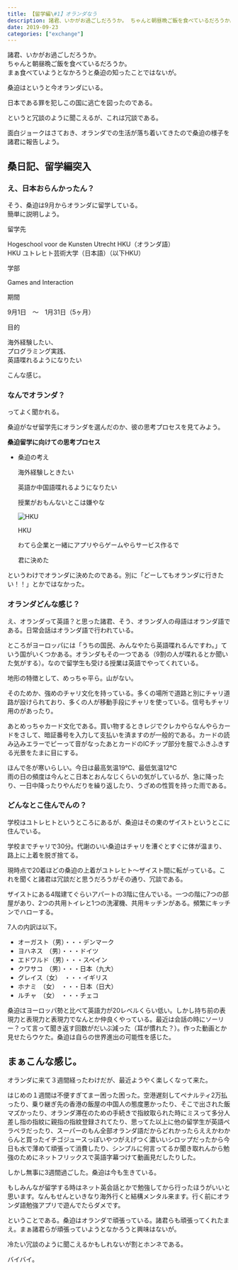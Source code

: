 ```yaml
---
title: 【留学編\#1】オランダなう
description: 諸君、いかがお過ごしだろうか。 ちゃんと朝昼晩ご飯を食べているだろうか。 まぁ食べていようとなかろうと桑迫の知ったことではないが。
date: 2019-09-23
categories: ["exchange"]
---
```


諸君、いかがお過ごしだろうか。  
ちゃんと朝昼晩ご飯を食べているだろうか。  
まぁ食べていようとなかろうと桑迫の知ったことではないが。

桑迫はというと今オランダにいる。

日本である罪を犯しこの国に逃亡を図ったのである。

というと冗談のように聞こえるが、これは冗談である。

面白ジョークはさておき、オランダでの生活が落ち着いてきたので桑迫の様子を諸君に報告しよう。

## 桑日記、留学編突入

### え、日本おらんかったん？

そう、桑迫は9月からオランダに留学している。  
簡単に説明しよう。

留学先  

  
Hogeschool voor de Kunsten Utrecht HKU（オランダ語）  
HKU ユトレヒト芸術大学（日本語）（以下HKU）  
  

学部

  
Games and Interaction  
  

期間

  
9月1日　〜　1月31日（5ヶ月）  
  

目的

  
海外経験したい、  
プログラミング実践、  
英語喋れるようになりたい  
  

こんな感じ。  
  

### なんでオランダ？

ってよく聞かれる。

桑迫がなぜ留学先にオランダを選んだのか、彼の思考プロセスを見てみよう。

**桑迫留学に向けての思考プロセス**

-   桑迫の考え
    
    海外経験しときたい  
    
    英語か中国語喋れるようになりたい
    
    授業がおもんないとこは嫌やな
    
    ![HKU](https://chankuwa.com/wp-content/uploads/2019/09/ojisan-150x150.png)
    
    HKU
    
    わてら企業と一緒にアプリやらゲームやらサービス作るで
    
    君に決めた
    

というわけでオランダに決めたのである。別に「どーしてもオランダに行きたい！！」とかではなかった。  
  

### オランダどんな感じ？

え、オランダって英語？と思った諸君、そう、オランダ人の母語はオランダ語である。日常会話はオランダ語で行われている。

ところがヨーロッパには「うちの国民、みんなやたら英語喋れるんですわ。」ていう国がいくつかある。オランダもその一つである（9割の人が喋れるとか聞いた気がする）。なので留学生も受ける授業は英語でやってくれている。

  
地形の特徴として、めっちゃ平ら。山がない。

そのためか、強めのチャリ文化を持っている。多くの場所で道路と別にチャリ道路が設けられており、多くの人が移動手段にチャリを使っている。信号もチャリ用のがあったり。  

あとめっちゃカード文化である。買い物するときレジでクレカやらなんやらカードをさして、暗証番号を入力して支払いを済ますのが一般的である。カードの読み込みエラーでピーって音がなったあとカードのICチップ部分を服でふきふきする光景をたまに目にする。

ほんで冬が寒いらしい。今日は最高気温19℃、最低気温12℃  
雨の日の頻度は今んとこ日本とおんなじくらいの気がしているが、急に降ったり、一日中降ったりやんだりを繰り返したり、うざめの性質を持った雨である。  
  

### どんなとこ住んでんの？

学校はユトレヒトというところにあるが、桑迫はその東のザイストというとこに住んでいる。

学校までチャリで30分。代謝のいい桑迫はチャリを漕ぐとすぐに体が温まり、路上に上着を脱ぎ捨てる。

現時点で20着ほどの桑迫の上着がユトレヒト〜ザイスト間に転がっている。これを聞くと諸君は冗談だと思うだろうがその通り、冗談である。

ザイストにある4階建てぐらいアパートの3階に住んでいる。一つの階に7つの部屋があり、2つの共用トイレと1つの洗濯機、共用キッチンがある。頻繁にキッチンでハローする。

7人の内訳は以下。

-   オーガスト（男）・・・デンマーク
-   ヨハネス　（男）・・・ドイツ
-   エドワルド（男）・・・スペイン
-   クワサコ　（男）・・・日本（九大）
-   グレイス（女）　・・・イギリス
-   ホナミ　（女）　・・・日本（日大）
-   ルチャ　（女）　・・・チェコ

桑迫はヨーロッパ勢と比べて英語力が20レベルくらい低い。しかし持ち前の表現力と表現力と表現力でなんとか仲良くやっている。最近は会話の時にソーリー？って言って聞き返す回数がだいぶ減った（耳が慣れた？）。作った動画とか見せたらウケた。桑迫は自らの世界進出の可能性を感じた。

## まぁこんな感じ。

オランダに来て３週間経ったわけだが、最近ようやく楽しくなって来た。

はじめの１週間は不便すぎてまー困った困った。空港遅刻してペナルティ2万払ったり、乗り継ぎ先の香港の飯屋の中国人の態度悪かったり、そこで出された飯マズかったり、オランダ滞在のための手続きで指紋取られた時にミスって多分人差し指の指紋に親指の指紋登録されてたり、思ってた以上に他の留学生が英語ペラペラだったり、スーパーのもん全部オランダ語だからどれかったらええかわからんと買ったイチゴジュースっぽいやつがえげつく濃いいシロップだったから今日も水で薄めて頑張って消費したり、シンプルに何言ってるか聞き取れんから勉強のためにネットフリックスで英語字幕つけて動画見だしたりした。

しかし無事に3週間過ごした。桑迫は今も生きている。

もしみんなが留学する時はネット英会話とかで勉強してから行ったほうがいいと思います。なんもせんといきなり海外行くと結構メンタル来ます。行く前にオランダ語勉強アプリで遊んでたらダメです。

  
ということである。桑迫はオランダで頑張っている。諸君らも頑張ってくれたまえ。まぁ諸君らが頑張っていようとなかろうと興味はないが。

冷たい冗談のように聞こえるかもしれないが割とホンネである。

バイバイ。